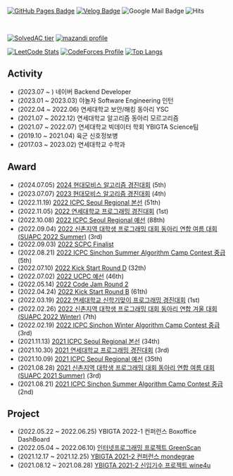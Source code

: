 [![GitHub Pages Badge](https://img.shields.io/badge/-GitHub_Pages-181717?style=flat-square&logo=github&logoColor=white)](https://cael0.github.io/)
[![Velog Badge](https://img.shields.io/badge/-Velog-1FC392?style=flat-square&logo=velog&logoColor=white)](https://velog.io/@caelo)
![Google Mail Badge](https://img.shields.io/badge/-kjongmin26@gmail.com-EA4335?style=flat-square&logo=gmail&logoColor=white)
![Hits](https://hits.seeyoufarm.com/api/count/incr/badge.svg?url=https%3A%2F%2Fgithub.com%2FCAEL0&count_bg=%233A3462&title_bg=%2348919E&icon=apachespark.svg&icon_color=%23FFF9C6&title=hits%21&edge_flat=false)

<br>

[![SolvedAC tier](http://mazassumnida.wtf/api/v2/generate_badge?boj=luciaholic)](https://solved.ac/luciaholic)
[![mazandi profile](http://mazandi.herokuapp.com/api?handle=luciaholic&theme=warm)](https://solved.ac/luciaholic)
<!-- [![Github Stats](https://github-readme-stats.vercel.app/api?username=CAEL0&show_icons=true&theme=tokyonight&card_width=200px)](https://github.com/CAEL0) -->
[![LeetCode Stats](https://leetcard.jacoblin.cool/CAEL0?theme=nord&font=ABeeZee&ext=contest)](https://leetcode.com/u/CAEL0/)
[![CodeForces Profile](https://cf.leed.at?id=CAELO)](https://codeforces.com/profile/CAELO)
[![Top Langs](https://github-readme-stats.vercel.app/api/top-langs/?username=CAEL0&layout=compact&exclude_repo=productive-box,rally-discordbot-dashboard&hide=jupyter%20notebook,scss&langs_count=10)](https://github.com/anuraghazra/github-readme-stats)

## Activity
* (2023.07 ~ ) 네이버 Backend Developer
* (2023.01 ~ 2023.03) 야놀자 Software Engineering 인턴
* (2022.04 ~ 2022.06) 연세대학교 보안/해킹 동아리 YSC
* (2021.07 ~ 2022.12) 연세대학교 알고리즘 동아리 모르고리즘
* (2021.07 ~ 2022.07) 연세대학교 빅데이터 학회 YBIGTA Science팀
* (2019.10 ~ 2021.04) 육군 신호정보병
* (2017.03 ~ 2023.02) 연세대학교 수학과

## Award
* (2024.07.05) [2024 현대모비스 알고리즘 경진대회](https://career.programmers.co.kr/competitions/3980) (5th)
* (2023.07.07) [2023 현대모비스 알고리즘 경진대회](https://career.programmers.co.kr/competitions/3419) (4th)
* (2022.11.19) [2022 ICPC Seoul Regional 본선](http://static.icpckorea.net/20221119/scoreboard/) (51th)
* (2022.11.05) [2022 연세대학교 프로그래밍 경진대회](https://www.acmicpc.net/contest/view/890) (1st)
* (2022.10.08) [2022 ICPC Seoul Regional 예선](http://static.icpckorea.net/2022/scoreboard_preliminary/) (88th)
* (2022.09.04) [2022 신촌지역 대학생 프로그래밍 대회 동아리 연합 여름 대회 (SUAPC 2022 Summer)](https://www.acmicpc.net/contest/view/840) (3rd)
* (2022.09.03) [2022 SCPC Finalist](https://www.codeground.org/contest/contest)
* (2022.08.21) [2022 ICPC Sinchon Summer Algorithm Camp Contest 중급](https://www.acmicpc.net/contest/view/842) (5th)
* (2022.07.10) [2022 Kick Start Round D](https://codingcompetitions.withgoogle.com/kickstart/round/00000000008caea6) (32th)
* (2022.07.02) [2022 UCPC 예선](https://www.acmicpc.net/contest/spotboard/827) (46th)
* (2022.05.14) [2022 Code Jam Round 2](https://codingcompetitions.withgoogle.com/codejam/round/00000000008778ec)
* (2022.04.24) [2022 Kick Start Round B](https://codingcompetitions.withgoogle.com/kickstart/round/00000000008caa74) (61th)
* (2022.03.19) [2022 연세대학교 신학기맞이 프로그래밍 경진대회](https://www.acmicpc.net/contest/view/776) (1st)
* (2022.02.26) [2022 신촌지역 대학생 프로그래밍 대회 동아리 연합 겨울 대회 (SUAPC 2022 Winter)](https://www.acmicpc.net/contest/view/764) (7th)
* (2022.02.19) [2022 ICPC Sinchon Winter Algorithm Camp Contest 중급](https://www.acmicpc.net/contest/view/758) (3rd)
* (2021.11.13) [2021 ICPC Seoul Regional 본선](http://static.icpckorea.net/2021/scoreboard_regional/) (34th)
* (2021.10.30) [2021 연세대학교 프로그래밍 경진대회](https://www.acmicpc.net/contest/view/699) (3rd)
* (2021.10.09) [2021 ICPC Seoul Regional 예선](http://static.icpckorea.net/2021/scoreboard_preliminary/) (35th)
* (2021.08.28) [2021 신촌지역 대학생 프로그래밍 대회 동아리 연합 여름 대회 (SUAPC 2021 Summer)](https://www.acmicpc.net/contest/view/678) (3rd)
* (2021.08.21) [2021 ICPC Sinchon Summer Algorithm Camp Contest 중급](https://www.acmicpc.net/contest/view/677) (2nd)

## Project
* (2022.05.22 ~ 2022.06.25) YBIGTA 2022-1 컨퍼런스 Boxoffice DashBoard
* (2022.05.04 ~ 2022.06.10) [인터넷프로그래밍 프로젝트 GreenScan](https://github.com/CAEL0/greenscan)
* (2021.12.17 ~ 2021.12.25) [YBIGTA 2021-2 컨퍼런스 mondegrae](https://github.com/CAEL0/mondegrae)
* (2021.08.12 ~ 2021.08.28) [YBIGTA 2021-2 신입기수 프로젝트 wine4u](https://github.com/CAEL0/wine4u)
